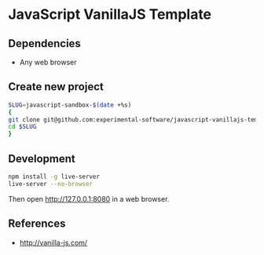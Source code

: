 # JavaScript VanillaJS Template

## Dependencies

- Any web browser

## Create new project

```sh
SLUG=javascript-sandbox-$(date +%s)
{
git clone git@github.com:experimental-software/javascript-vanillajs-template.git $SLUG
cd $SLUG
}
```

## Development

```sh
npm install -g live-server
live-server --no-browser
```

Then open http://127.0.0.1:8080 in a web browser.

## References

- http://vanilla-js.com/
